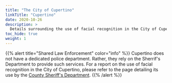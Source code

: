 ```yaml
---
title: "The City of Cupertino"
linkTitle: "Cupertino"
date: 2020-10-26
description: >
  Details surrounding the use of facial recognition in the City of Cupertino.
toc_hide: true
weight: 1
---
```


{{% alert title="Shared Law Enforcement" color="info" %}}
Cupertino does not have a dedicated police department. Rather, they rely on the Sherrif's Department to provide such services. For a report on the use of facial recognition in the City of Cupertino, please refer to the page detailing its use by the [County Sheriff's Department](/2020/use-of-facial-recognition/sheriffs-department/).
{{% /alert %}}


